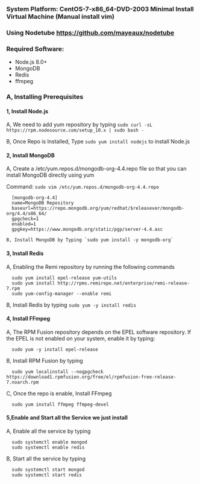 ### System Platform: CentOS-7-x86_64-DVD-2003 Minimal Install Virtual Machine (Manual install vim)

### Using Nodetube https://github.com/mayeaux/nodetube

### Required Software: 
- Node.js 8.0+
- MongoDB
- Redis
- ffmpeg

### A, Installing Prerequisites

#### 1, Install Node.js

   A, We need to add yum repository by typing `sudo curl -sL https://rpm.nodesource.com/setup_10.x | sudo bash -`
   
   B, Once Repo is Installed, Type `sudo yum install nodejs` to install Node.js

#### 2, Install MongoDB

   A, Create a /etc/yum.repos.d/mongodb-org-4.4.repo file so that you can install MongoDB directly using yum
   
   Command: `sudo vim /etc/yum.repos.d/mongodb-org-4.4.repo`
      
      [mongodb-org-4.4]
      name=MongoDB Repository
      baseurl=https://repo.mongodb.org/yum/redhat/$releasever/mongodb-org/4.4/x86_64/
      gpgcheck=1
      enabled=1
      gpgkey=https://www.mongodb.org/static/pgp/server-4.4.asc
      
    B, Install MongoDB by Typing `sudo yum install -y mongodb-org`
    
#### 3, Install Redis

   A, Enabling the Remi repository by running the following commands
   
   
      sudo yum install epel-release yum-utils
      sudo yum install http://rpms.remirepo.net/enterprise/remi-release-7.rpm
      sudo yum-config-manager --enable remi

   B, Install Redis by typing `sudo yum -y install redis`
   
#### 4, Install FFmpeg

   A, The RPM Fusion repository depends on the EPEL software repository. If the EPEL is not enabled on your system, enable it by typing:
   
      sudo yum -y install epel-release
      
   B, Install RPM Fusion by typing 
   
      sudo yum localinstall --nogpgcheck https://download1.rpmfusion.org/free/el/rpmfusion-free-release-7.noarch.rpm
      
   C, Once the repo is enable, Install FFmpeg
   
      sudo yum install ffmpeg ffmpeg-devel
     
#### 5,Enable and Start all the Service we just install

   A, Enable all the service by typing
      
      sudo systemctl enable mongod
      sudo systemctl enable redis
      
   B, Start all the service by typing
      
      sudo systemctl start mongod
      sudo systemctl start redis
